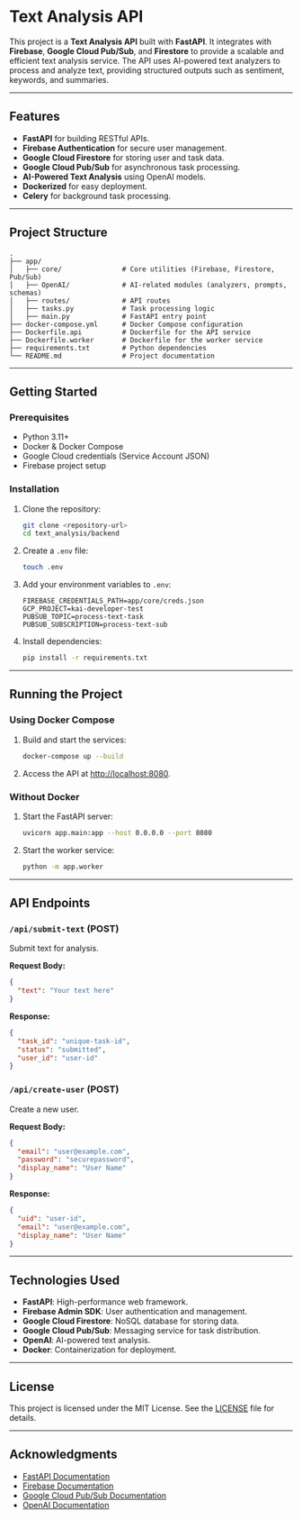 # Text Analysis API

This project is a **Text Analysis API** built with **FastAPI**. It integrates with **Firebase**, **Google Cloud Pub/Sub**, and **Firestore** to provide a scalable and efficient text analysis service. The API uses AI-powered text analyzers to process and analyze text, providing structured outputs such as sentiment, keywords, and summaries.

---

## Features

- **FastAPI** for building RESTful APIs.
- **Firebase Authentication** for secure user management.
- **Google Cloud Firestore** for storing user and task data.
- **Google Cloud Pub/Sub** for asynchronous task processing.
- **AI-Powered Text Analysis** using OpenAI models.
- **Dockerized** for easy deployment.
- **Celery** for background task processing.

---

## Project Structure

```
.
├── app/
│   ├── core/               # Core utilities (Firebase, Firestore, Pub/Sub)
│   ├── OpenAI/             # AI-related modules (analyzers, prompts, schemas)
│   ├── routes/             # API routes
│   ├── tasks.py            # Task processing logic
│   ├── main.py             # FastAPI entry point
├── docker-compose.yml      # Docker Compose configuration
├── Dockerfile.api          # Dockerfile for the API service
├── Dockerfile.worker       # Dockerfile for the worker service
├── requirements.txt        # Python dependencies
└── README.md               # Project documentation
```

---

## Getting Started

### Prerequisites

- Python 3.11+
- Docker & Docker Compose
- Google Cloud credentials (Service Account JSON)
- Firebase project setup

### Installation

1. Clone the repository:
    ```bash
    git clone <repository-url>
    cd text_analysis/backend
    ```

2. Create a `.env` file:
    ```bash
    touch .env
    ```

3. Add your environment variables to `.env`:
    ```env
    FIREBASE_CREDENTIALS_PATH=app/core/creds.json
    GCP_PROJECT=kai-developer-test
    PUBSUB_TOPIC=process-text-task
    PUBSUB_SUBSCRIPTION=process-text-sub
    ```

4. Install dependencies:
    ```bash
    pip install -r requirements.txt
    ```

---

## Running the Project

### Using Docker Compose

1. Build and start the services:
    ```bash
    docker-compose up --build
    ```

2. Access the API at [http://localhost:8080](http://localhost:8080).

### Without Docker

1. Start the FastAPI server:
    ```bash
    uvicorn app.main:app --host 0.0.0.0 --port 8080
    ```

2. Start the worker service:
    ```bash
    python -m app.worker
    ```

---

## API Endpoints

### `/api/submit-text` (POST)
Submit text for analysis.

**Request Body:**
```json
{
  "text": "Your text here"
}
```

**Response:**
```json
{
  "task_id": "unique-task-id",
  "status": "submitted",
  "user_id": "user-id"
}
```

### `/api/create-user` (POST)
Create a new user.

**Request Body:**
```json
{
  "email": "user@example.com",
  "password": "securepassword",
  "display_name": "User Name"
}
```

**Response:**
```json
{
  "uid": "user-id",
  "email": "user@example.com",
  "display_name": "User Name"
}
```

---

## Technologies Used

- **FastAPI**: High-performance web framework.
- **Firebase Admin SDK**: User authentication and management.
- **Google Cloud Firestore**: NoSQL database for storing data.
- **Google Cloud Pub/Sub**: Messaging service for task distribution.
- **OpenAI**: AI-powered text analysis.
- **Docker**: Containerization for deployment.

---

## License

This project is licensed under the MIT License. See the [LICENSE](LICENSE) file for details.

---

## Acknowledgments

- [FastAPI Documentation](https://fastapi.tiangolo.com/)
- [Firebase Documentation](https://firebase.google.com/docs)
- [Google Cloud Pub/Sub Documentation](https://cloud.google.com/pubsub/docs)
- [OpenAI Documentation](https://platform.openai.com/docs)
